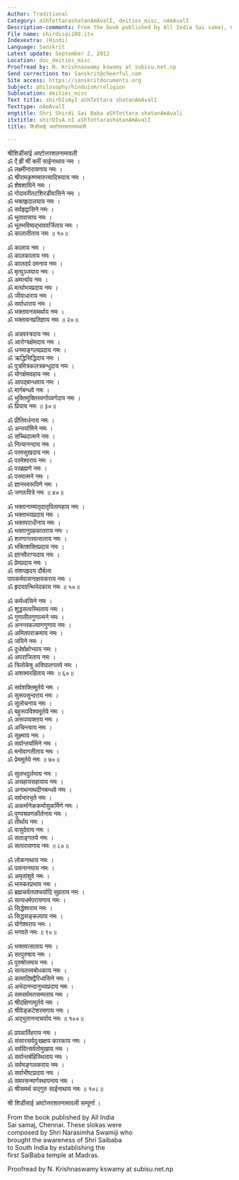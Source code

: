 ```yaml
---
Author: Traditional
Category: aShTottarashatanAmAvalI, deities_misc, nAmAvalI
Description-comments: From the book published by All India Sai samaj, Chennai.
File name: shirdisai108.itx
Indexextra: (Hindi)
Language: Sanskrit
Latest update: September 2, 2012
Location: doc_deities_misc
Proofread by: N. Krishnaswamy kswamy at subisu.net.np
Send corrections to: Sanskrit@cheerful.com
Site access: https://sanskritdocuments.org
Subject: philosophy/hinduism/religion
Sublocation: deities_misc
Text title: shirDIsAyI aShTottara shatanAmAvalI
Texttype: nAmAvalI
engtitle: Shri Shirdi Sai Baba aShTottara shatanAmAvali
itxtitle: shirDIsA.nI aShTottarashatanAmAvalI
title: शिर्डीसांई अष्टोत्तरशतनामावली

---
```

  
 श्रीशिर्डीसांई अष्टोत्तरशतनामावली   
ॐ ऐं ह्रीं श्रीं क्लीं साईनाथाय नमः ।  
ॐ लक्ष्मीनारायणाय नमः ।  
ॐ श्रीरामकृष्णमारुत्यादिरूपाय नमः ।  
ॐ शेषशायिने नमः ।  
ॐ गोदावरीतटशिरडीवासिने नमः ।  
ॐ भक्तहृदालयाय नमः ।  
ॐ सर्वहृद्वासिने नमः ।  
ॐ भूतावासाय नमः ।  
ॐ भूतभविष्यद्भाववर्जिताय नमः ।  
ॐ कालातीताय नमः ॥ १०॥  
  
ॐ कालाय नमः ।  
ॐ कालकालाय नमः ।  
ॐ कालदर्प दमनाय नमः ।  
ॐ मृत्युञ्जयाय नमः ।  
ॐ अमर्त्याय नमः ।  
ॐ मर्त्याभयप्रदाय नमः ।  
ॐ जीवाधाराय नमः ।  
ॐ सर्वाधाराय नमः ।  
ॐ भक्तावनसमर्थाय नमः ।  
ॐ भक्तावनप्रतिज्ञाय नमः ॥ २०॥  
  
ॐ अन्नवस्त्रदाय नमः ।  
ॐ आरोग्यक्षेमदाय नमः ।  
ॐ धनमाङ्गल्यप्रदाय नमः ।  
ॐ ऋद्धिसिद्धिदाय नमः ।  
ॐ पुत्रमित्रकलत्रबन्धुदाय नमः ।  
ॐ योगक्षेमवहाय नमः ।  
ॐ आपद्बान्धवाय नमः ।  
ॐ मार्गबन्धवे नमः ।  
ॐ भुक्तिमुक्तिस्वर्गापवर्गदाय नमः ।  
ॐ प्रियाय नमः ॥ ३०॥  
  
ॐ प्रीतिवर्धनाय नमः ।  
ॐ अन्तर्यामिने नमः ।  
ॐ सच्चिदात्मने नमः ।  
ॐ नित्यानन्दाय नमः ।  
ॐ परमसुखदाय नमः ।  
ॐ परमेश्वराय नमः ।  
ॐ परब्रह्मणे नमः ।  
ॐ परमात्मने नमः ।  
ॐ ज्ञानस्वरूपिणे नमः ।  
ॐ जगतःपित्रे नमः ॥ ४०॥  
  
ॐ भक्तानाम्मातृदातृपितामहाय नमः ।  
ॐ भक्ताभयप्रदाय नमः ।  
ॐ भक्तपराधीनाय नमः ।  
ॐ भक्तानुग्रहकातराय नमः ।  
ॐ शरणागतवत्सलाय नमः ।  
ॐ भक्तिशक्तिप्रदाय नमः ।  
ॐ ज्ञानवैराग्यदाय नमः ।  
ॐ प्रेमप्रदाय नमः ।  
ॐ संशयहृदय दौर्बल्य  
        पापकर्मवासनाक्षयकराय नमः ।  
ॐ हृदयग्रन्थिभेदकाय नमः ॥ ५०॥  
  
ॐ कर्मध्वंसिने नमः ।  
ॐ शुद्धसत्वस्थिताय नमः ।  
ॐ गुणातीतगुणात्मने नमः ।  
ॐ अनन्तकल्याणगुणाय नमः ।  
ॐ अमितपराक्रमाय नमः ।  
ॐ जयिने नमः ।  
ॐ दुर्धर्षाक्षोभ्याय नमः ।  
ॐ अपराजिताय नमः ।  
ॐ त्रिलोकेषु अविघातगतये नमः ।  
ॐ अशक्यरहिताय नमः ॥ ६०॥  
  
ॐ सर्वशक्तिमूर्तये नमः ।  
ॐ सुरूपसुन्दराय नमः ।  
ॐ सुलोचनाय नमः ।  
ॐ बहुरूपविश्वमूर्तये नमः ।  
ॐ अरूपव्यक्ताय नमः ।  
ॐ अचिन्त्याय नमः ।  
ॐ सूक्ष्माय नमः ।  
ॐ सर्वान्तर्यामिने नमः ।  
ॐ मनोवागतीताय नमः ।  
ॐ प्रेममूर्तये नमः ॥ ७०॥  
  
ॐ सुलभदुर्लभाय नमः ।  
ॐ असहायसहायाय नमः ।  
ॐ अनाथनाथदीनबन्धवे नमः ।  
ॐ सर्वभारभृते नमः ।  
ॐ अकर्मानेककर्मासुकर्मिणे नमः ।  
ॐ पुण्यश्रवणकीर्तनाय नमः ।  
ॐ तीर्थाय नमः ।  
ॐ वासुदेवाय नमः ।  
ॐ सताङ्गतये नमः ।  
ॐ सत्परायणाय नमः ॥ ८०॥  
  
ॐ लोकनाथाय नमः ।  
ॐ पावनानघाय नमः ।  
ॐ अमृतांशुवे नमः ।  
ॐ भास्करप्रभाय नमः ।  
ॐ ब्रह्मचर्यतपश्चर्यादि सुव्रताय नमः ।  
ॐ सत्यधर्मपरायणाय नमः ।  
ॐ सिद्धेश्वराय नमः ।  
ॐ सिद्धसङ्कल्पाय नमः ।  
ॐ योगेश्वराय नमः ।  
ॐ भगवते नमः ॥ ९०॥  
  
ॐ भक्तवत्सलाय नमः ।  
ॐ सत्पुरुषाय नमः ।  
ॐ पुरुषोत्तमाय नमः ।  
ॐ सत्यतत्त्वबोधकाय नमः ।  
ॐ कामादिषद्वैरिध्वंसिने नमः ।  
ॐ अभेदानन्दानुभवप्रदाय नमः ।  
ॐ समसर्वमतसम्मताय नमः ।  
ॐ श्रीदक्षिणामूर्तये नमः ।  
ॐ श्रीवेङ्कटेशरमणाय नमः ।  
ॐ अद्भुतानन्दचर्याय नमः ॥ १००॥  
  
ॐ प्रपन्नार्तिहराय नमः ।  
ॐ संसारसर्वदुःखक्षय कारकाय नमः ।  
ॐ सर्ववित्सर्वतोमुखाय नमः ।  
ॐ सर्वान्तर्बहिस्थिताय नमः ।  
ॐ सर्वमङ्गलकराय नमः ।  
ॐ सर्वाभीष्टप्रदाय नमः ।  
ॐ समरसन्मार्गस्थापनाय नमः ।  
ॐ श्रीसमर्थ सद्गुरु साईनाथाय नमः ॥ १०८॥  
  
श्री शिर्डीसाई अष्टोत्तरशतनामावली सम्पूर्णा ।  
  
From the book published by All India  
Sai samaj, Chennai.  These slokas were  
composed by Shri Narasimha Swamiji who  
brought the awareness of Shri Saibaba  
to South India by establishing the  
first SaiBaba temple at Madras.  
  
Proofread by N. Krishnaswamy kswamy at subisu.net.np  
  
